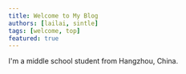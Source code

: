 ```yaml
---
title: Welcome to My Blog
authors: [lailai, sintle]
tags: [welcome, top]
featured: true
---
```


I'm a middle school student from Hangzhou, China.

<!-- truncate -->
